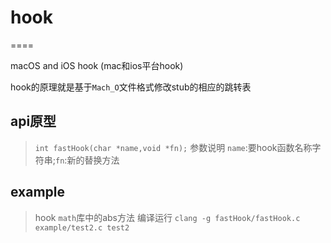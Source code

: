 # hook
====

macOS and iOS hook (mac和ios平台hook)

hook的原理就是基于`Mach_O`文件格式修改stub的相应的跳转表

## api原型

> `int fastHook(char *name,void *fn);`
> 参数说明 `name`:要hook函数名称字符串;`fn`:新的替换方法

## example

> hook `math`库中的abs方法
> 编译运行 `clang -g fastHook/fastHook.c example/test2.c test2`









